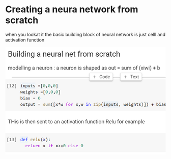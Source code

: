# Creating a neura network from scratch

when you lookat it the basic building block of neural network is just celll and activation function

![basic_nn](basic_nn.png)